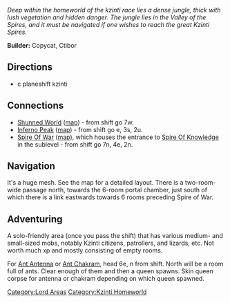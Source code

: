 *Deep within the homeworld of the kzinti race lies a dense jungle, thick
with lush vegetation and hidden danger. The jungle lies in the Valley of
the Spires, and it must be navigated if one wishes to reach the great
Kzinti Spires.*

**Builder:** Copycat, Ctibor

## Directions

-   c planeshift kzinti

## Connections

-   [Shunned World](:Category:Shunned_World "wikilink")
    ([map](Shunned_World_Map "wikilink")) - from shift go 7w.
-   [Inferno Peak](:Category:Inferno_Peak "wikilink")
    ([map](Inferno_Peak_Map "wikilink")) - from shift go e, 3s, 2u.
-   [Spire Of War](:Category:Kzinti_Spire_Of_War "wikilink")
    ([map](Kzinti_Spire_Of_War_Map "wikilink")), which houses the
    entrance to [Spire Of
    Knowledge](:Category:Kzinti_Spire_Of_Knowledge "wikilink") in the
    sublevel - from shift go 7n, 4e, 2n.

## Navigation

It's a huge mesh. See the map for a detailed layout. There is a
two-room-wide passage north, towards the 6-room portal chamber, just
south of which there is a link eastwards towards 6 rooms preceding Spire
of War.

## Adventuring

A solo-friendly area (once you pass the shift) that has various medium-
and small-sized mobs, notably Kzinti citizens, patrollers, and lizards,
etc. Not worth much xp and mostly consisting of empty rooms.

For [Ant Antenna](Ant_Antenna "wikilink") or [Ant
Chakram](Ant_Chakram "wikilink"), head 6e, n from shift. North will be a
room full of ants. Clear enough of them and then a queen spawns. Skin
queen corpse for antenna or chakram depending on which queen spawned.

[Category:Lord Areas](Category:Lord_Areas "wikilink") [Category:Kzinti
Homeworld](Category:Kzinti_Homeworld "wikilink")
